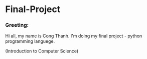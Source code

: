 # Final-Project

### Greeting:
 Hi all, my name is Cong Thanh. I'm doing my final project - python programming languege.
 
 (Introduction to Computer Science)
 

